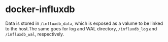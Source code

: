 # docker-influxdb

Data is stored in `/influxdb_data`, which is exposed as a valume to be linked to the host.The same goes for log and WAL directory, `/influxdb_log` and `/influxdb_wal`, respectively.
